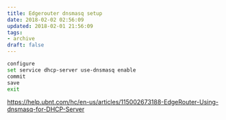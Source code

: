 ```yaml
---
title: Edgerouter dnsmasq setup
date: 2018-02-02 02:56:09
updated: 2018-02-01 21:56:09
tags:
- archive
draft: false
---
```


```bash
configure
set service dhcp-server use-dnsmasq enable 
commit
save
exit
```

https://help.ubnt.com/hc/en-us/articles/115002673188-EdgeRouter-Using-dnsmasq-for-DHCP-Server

